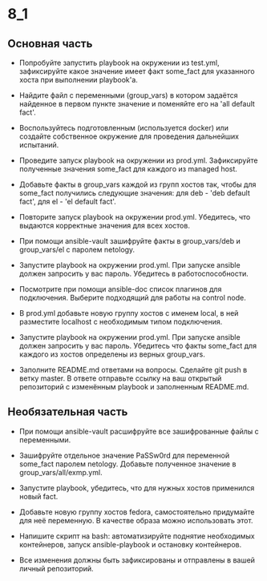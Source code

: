 # 8_1
## Основная часть
* Попробуйте запустить playbook на окружении из test.yml, зафиксируйте какое значение имеет факт some_fact для указанного хоста при выполнении playbook'a.

* Найдите файл с переменными (group_vars) в котором задаётся найденное в первом пункте значение и поменяйте его на 'all default fact'.
  
* Воспользуйтесь подготовленным (используется docker) или создайте собственное окружение для проведения дальнейших испытаний.
  
* Проведите запуск playbook на окружении из prod.yml. Зафиксируйте полученные значения some_fact для каждого из managed host.
  
* Добавьте факты в group_vars каждой из групп хостов так, чтобы для some_fact получились следующие значения: для deb - 'deb default fact', для el - 'el default fact'.
  
* Повторите запуск playbook на окружении prod.yml. Убедитесь, что выдаются корректные значения для всех хостов.
  
* При помощи ansible-vault зашифруйте факты в group_vars/deb и group_vars/el с паролем netology.
  
* Запустите playbook на окружении prod.yml. При запуске ansible должен запросить у вас пароль. Убедитесь в работоспособности.
  
* Посмотрите при помощи ansible-doc список плагинов для подключения. Выберите подходящий для работы на control node.
  
* В prod.yml добавьте новую группу хостов с именем local, в ней разместите localhost с необходимым типом подключения.
  
* Запустите playbook на окружении prod.yml. При запуске ansible должен запросить у вас пароль. Убедитесь что факты some_fact для каждого из хостов определены из верных group_vars.
  
* Заполните README.md ответами на вопросы. Сделайте git push в ветку master. В ответе отправьте ссылку на ваш открытый репозиторий с изменённым playbook и заполненным README.md.


## Необязательная часть

* При помощи ansible-vault расшифруйте все зашифрованные файлы с переменными.
    
* Зашифруйте отдельное значение PaSSw0rd для переменной some_fact паролем netology. Добавьте полученное значение в group_vars/all/exmp.yml.
  
* Запустите playbook, убедитесь, что для нужных хостов применился новый fact.
  
* Добавьте новую группу хостов fedora, самостоятельно придумайте для неё переменную. В качестве образа можно использовать этот.
  
* Напишите скрипт на bash: автоматизируйте поднятие необходимых контейнеров, запуск ansible-playbook и остановку контейнеров.
  
* Все изменения должны быть зафиксированы и отправлены в вашей личный репозиторий.

